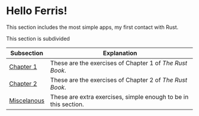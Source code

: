 # Hello Ferris!

This section includes the most simple apps, my first contact with Rust.


This section is subdivided

| Subsection | Explanation |
|---|---|
| [Chapter 1](./chapter1) | These are the exercises of Chapter 1 of *The Rust Book*. |
| [Chapter 2](./chapter2) | These are the exercises of Chapter 2 of *The Rust Book*. |
| [Miscelanous](./miscelanous) | These are extra exercises, simple enough to be in this section. |